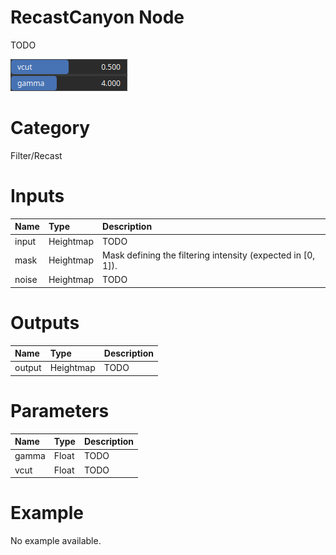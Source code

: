 
RecastCanyon Node
=================


TODO



![img](../../images/nodes/RecastCanyon_settings.png)


# Category


Filter/Recast
# Inputs

|Name|Type|Description|
| :--- | :--- | :--- |
|input|Heightmap|TODO|
|mask|Heightmap|Mask defining the filtering intensity (expected in [0, 1]).|
|noise|Heightmap|TODO|

# Outputs

|Name|Type|Description|
| :--- | :--- | :--- |
|output|Heightmap|TODO|

# Parameters

|Name|Type|Description|
| :--- | :--- | :--- |
|gamma|Float|TODO|
|vcut|Float|TODO|

# Example


No example available.